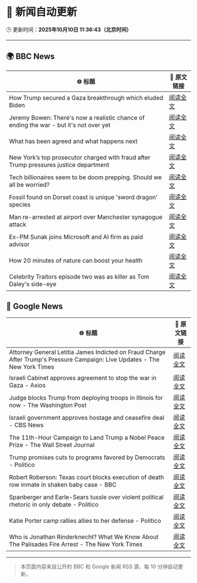 # 🧠 新闻自动更新

🕒 更新时间：**2025年10月10日 11:36:43（北京时间）**

---

## 🌍 BBC News

| 🌐 标题 | 🔗 原文链接 |
|--------|-------------|
| How Trump secured a Gaza breakthrough which eluded Biden | [阅读全文](https://www.bbc.com/news/articles/cj3yke64vp6o?at_medium=RSS&at_campaign=rss) |
| Jeremy Bowen: There's now a realistic chance of ending the war - but it's not over yet | [阅读全文](https://www.bbc.com/news/articles/cn5q04yr345o?at_medium=RSS&at_campaign=rss) |
| What has been agreed and what happens next | [阅读全文](https://www.bbc.com/news/articles/cvgqx7ygq41o?at_medium=RSS&at_campaign=rss) |
| New York’s top prosecutor charged with fraud after Trump pressures justice department | [阅读全文](https://www.bbc.com/news/articles/c4g9n4xj904o?at_medium=RSS&at_campaign=rss) |
| Tech billionaires seem to be doom prepping. Should we all be worried? | [阅读全文](https://www.bbc.com/news/articles/cly17834524o?at_medium=RSS&at_campaign=rss) |
| Fossil found on Dorset coast is unique 'sword dragon' species | [阅读全文](https://www.bbc.com/news/articles/cdjzvzzy0mxo?at_medium=RSS&at_campaign=rss) |
| Man re-arrested at airport over Manchester synagogue attack | [阅读全文](https://www.bbc.com/news/articles/cz69q1p6376o?at_medium=RSS&at_campaign=rss) |
| Ex-PM Sunak joins Microsoft and AI firm as paid advisor | [阅读全文](https://www.bbc.com/news/articles/clyqe22pz81o?at_medium=RSS&at_campaign=rss) |
| How 20 minutes of nature can boost your health | [阅读全文](https://www.bbc.com/news/articles/cvg0yvdjgn5o?at_medium=RSS&at_campaign=rss) |
| Celebrity Traitors episode two was as killer as Tom Daley's side-eye | [阅读全文](https://www.bbc.com/news/articles/c1edwzpdlx4o?at_medium=RSS&at_campaign=rss) |

## 📰 Google News

| 🌐 标题 | 🔗 原文链接 |
|--------|-------------|
| Attorney General Letitia James Indicted on Fraud Charge After Trump's Pressure Campaign: Live Updates - The New York Times | [阅读全文](https://news.google.com/rss/articles/CBMiY0FVX3lxTE1iRW9Na2IzTEQ3eG55OGVYdG0tN09XQnBMakcwanFTb2tkWnRiZWNyU0RKUFRiYk1XeThGd05tOUVYUmJydUVkV2ZGMzZsNk5pMGdfalV3SnA0MGpDdzQtQVNzUQ?oc=5) |
| Israeli Cabinet approves agreement to stop the war in Gaza - Axios | [阅读全文](https://news.google.com/rss/articles/CBMidkFVX3lxTE9GelY3SWsydmZ6Q29Kd3VRUm10dTJuRzQtclQwRGhqdEowUVowZU9HVDRlMUx4Rk1qaWxUaXNrRnV5NTJTUVNqb3VqTmVkRkFXTXVNemRSU0ViOENWd3hJaWw5YUNkQjR5Z0hpMGJoTXhvVWpraXc?oc=5) |
| Judge blocks Trump from deploying troops in Illinois for now - The Washington Post | [阅读全文](https://news.google.com/rss/articles/CBMinAFBVV95cUxNbGpBRE4xNmtIamRTZUo3dnk5QS1MaHhmRHV5ZXE0QlBDVjU1WHY2Y2JUYlJ2bUtWN3I4LUNyRElSQzZOeENOMGlUa01iSTZJcGxNRjNFVzJtWjY1TC1sQWFyZExYVFo0TWxzaWR4d1BaTFBGck1oOFVpdHdFYUFGSkQyZGdUeDY5dTdlSld0Y3VtRkE5YTZZUGNzeDI?oc=5) |
| Israeli government approves hostage and ceasefire deal - CBS News | [阅读全文](https://news.google.com/rss/articles/CBMirAFBVV95cUxPUEMtM0NadFk4ZHNFZDltVlZMZjlaTlJYeHE3ZDVjYXliNHNBRmZac2U5SThVWC1ZbXpMeGdsM1JKcjhaX3JKX1hQVDFVSUJsV2syaXYySTVoUTdGSmM4djFZQ0UySExQU1MxMmJsNE43V212T0xweGpPOWNHSFctbk0yLTFvNGs1ZjRTbkZ0RnRkWTJSYmlEVjJfTkdvM0RxUVpkTEZaeHdqSXF30gGyAUFVX3lxTE5OM0E2YkZJb19JUE1xc3ZXNk15NVdCTjlpZV9mdUh5dVZtV2NXTnZxRmJsVS1JYmZvSjdZWGd5eHYwS0NmSlpqTlFNdHhVWEV2dnd1S0ptWXJ4X2VDVV9VLWQ4NG5jRXJ4M3YxUkZlZHl6ZmpGM0RJcXhwNUtRX3pPcFpaTk5yV3ljbGlZcWZGVDVDQlM5Mk0wTDJiUTJTa2hDYUdIcDYwQnd3WXRaZHJxX2c?oc=5) |
| The 11th-Hour Campaign to Land Trump a Nobel Peace Prize - The Wall Street Journal | [阅读全文](https://news.google.com/rss/articles/CBMidkFVX3lxTE53VkVmWXlVcnIyMXQxcXdnVENvOVpuYVpWdUJ4QjNQbHdwNXF0aEE2cjBfelhwRlYwQWxQUXVSM0pYMEQzSzJ4MU9KTHJaa3NCU1JfeGZqQXJxdE5KSUhiNDAwbi1RV1Q1SVlaVV9DMnI1dG1MdHc?oc=5) |
| Trump promises cuts to programs favored by Democrats - Politico | [阅读全文](https://news.google.com/rss/articles/CBMikgFBVV95cUxPd2k3SXo2blZlSjNOVW8xTjFnZHFFbE1jcGdadGh3QTVvOUltUWdZalRpamJ3YnJUcUNBYUhJZm05dHlQUzZVWmJwQzk4akhnUzlVZFRLZG9McDloOXRZZkdVelkycGkySU5lcVVBenlvSmhPSTNfY0ZROGp2RXZEXzdvUEN0XzZBamVYSC1qYUtyUQ?oc=5) |
| Robert Roberson: Texas court blocks execution of death row inmate in shaken baby case - BBC | [阅读全文](https://news.google.com/rss/articles/CBMiWkFVX3lxTFBVOGtqZmdiXzViZnRxZjdJYXdQRzVmbFpIVHRUUlhaWHhHOXRWdFA4Q2N0U0VXcHhuTWVoRjVZeEpodENFb2xtR3p0bV9VU3pTSzd2VlVEd1FaUdIBX0FVX3lxTE9NNThxaTJSYUxIalVHVk1pdm5NMUc3Qzg4Ml9zLUs5bWVrdVRSbnFpR0hjcWlsZ3M2Q3RTNVlTQzNhTXpfay1JeXhwMWt1OUVMaWIwbDNIU3N6MmkxX2o0?oc=5) |
| Spanberger and Earle-Sears tussle over violent political rhetoric in only debate - Politico | [阅读全文](https://news.google.com/rss/articles/CBMiqgFBVV95cUxPSm1lVXZVRjlpTE9Yd2xlYmh1aHZWaThzNF9SZkxneTBtR3NDTXppRENnYXg1aHFiUWpSak1RUXJpclBYNk15WW1vbjc3VGxWdFJobkFuV1V5blhyYjMyTURYSlpFaTVzOHNaVWRKcW5YWmMxazJ3M1FyQ211Nmhaa2tNeDVab2c4U3I3OVNBdlktb1NGQnNzUE01bzE4b0hyaDJocVByc0VJQQ?oc=5) |
| Katie Porter camp rallies allies to her defense - Politico | [阅读全文](https://news.google.com/rss/articles/CBMingFBVV95cUxOTnBGUWVUWFM0YXBvZGZwZHQ0WDFLZGsyN2ZZdVlHUC0yalBfU2xEZ1dBc0lUN3RUZlRtMkJOMWV0eXVtS1oyU29lZjZ5ZUlRaFdzdzNyUWxTSklMNWpDX1FhMWMyTXNGSmlrQ2RBa2libWdyUjZ6MW0wWmxWcVZRMnBwSDFnZVBxWGFVdVdLU2tBeG10R2liMm9wd2xtQQ?oc=5) |
| Who is Jonathan Rinderknecht? What We Know About The Palisades Fire Arrest - The New York Times | [阅读全文](https://news.google.com/rss/articles/CBMijwFBVV95cUxOamNEcWlrTTBZUk5XM0hjZU5scUhvX2FfV0tGQXRFdVJGcVVEU1Y4eFBZa0ZMV3IweGNMWkdHRi1zaFo5WVBVZ2UzRHZlMWFGbm1iRG8xZzk0U09vVHhhZXR5VnRKUjRwR2pVeDJCT1RUMmxZY0cyZ2NrNzI2WGpfNl9uOEdlZ1FiZHJhOXdaWQ?oc=5) |

---
> 本页面内容来自公开的 BBC 和 Google 新闻 RSS 源，每 10 分钟自动更新。